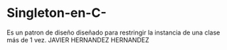 # Singleton-en-C-
Es un patron de diseño diseñado para restringir la instancia de una clase más de 1 vez.
JAVIER HERNANDEZ HERNANDEZ
